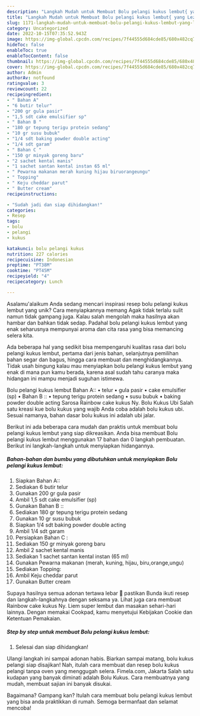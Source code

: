 ```yaml
---
description: "Langkah Mudah untuk Membuat Bolu pelangi kukus lembut{ yang Lezat"
title: "Langkah Mudah untuk Membuat Bolu pelangi kukus lembut{ yang Lezat"
slug: 1171-langkah-mudah-untuk-membuat-bolu-pelangi-kukus-lembut-yang-lezat
category: Uncategorized
date: 2022-10-15T07:35:52.943Z
image: https://img-global.cpcdn.com/recipes/7f44555d684cde85/680x482cq70/bolu-pelangi-kukus-lembut-foto-resep-utama.jpg
hideToc: false
enableToc: true
enableTocContent: false
thumbnail: https://img-global.cpcdn.com/recipes/7f44555d684cde85/680x482cq70/bolu-pelangi-kukus-lembut-foto-resep-utama.jpg
cover: https://img-global.cpcdn.com/recipes/7f44555d684cde85/680x482cq70/bolu-pelangi-kukus-lembut-foto-resep-utama.jpg
author: Admin
authorAv: notfound
ratingvalue: 3
reviewcount: 22
recipeingredient:
- " Bahan A"
- "6 butir telur"
- "200 gr gula pasir"
- "1,5 sdt cake emulsifier sp"
- " Bahan B "
- "180 gr tepung terigu protein sedang"
- "10 gr susu bubuk"
- "1/4 sdt baking powder double acting"
- "1/4 sdt garam"
- " Bahan C "
- "150 gr minyak goreng baru"
- "2 sachet kental manis"
- "1 sachet santan kental instan 65 ml"
- " Pewarna makanan merah kuning hijau biruorangeungu"
- " Topping"
- " Keju cheddar parut"
- " Butter cream"
recipeinstructions:

- "Sudah jadi dan siap dihidangkan!"
categories:
- Resep
tags:
- bolu
- pelangi
- kukus

katakunci: bolu pelangi kukus 
nutrition: 227 calories
recipecuisine: Indonesian
preptime: "PT38M"
cooktime: "PT45M"
recipeyield: "4"
recipecategory: Lunch

---
```



Asalamu'alaikum Anda sedang mencari inspirasi resep bolu pelangi kukus lembut yang unik? Cara menyiapkannya memang Agak tidak terlalu sulit namun tidak gampang juga. Kalau salah mengolah maka hasilnya akan hambar dan bahkan tidak sedap. Padahal bolu pelangi kukus lembut yang enak seharusnya mempunyai aroma dan cita rasa yang bisa memancing selera kita.


Ada beberapa hal yang sedikit bisa mempengaruhi kualitas rasa dari bolu pelangi kukus lembut, pertama dari jenis bahan, selanjutnya pemilihan bahan segar dan bagus, hingga cara membuat dan menghidangkannya. Tidak usah bingung kalau mau menyiapkan bolu pelangi kukus lembut yang enak di mana pun kamu berada, karena asal sudah tahu caranya maka hidangan ini mampu menjadi suguhan istimewa.

Bolu pelangi kukus lembut Bahan A:: • telur • gula pasir • cake emulsifier (sp) • Bahan B :: • tepung terigu protein sedang • susu bubuk • baking powder double acting Sarosa Rainbow cake kukus Ny. Bolu Kukus Ubi Salah satu kreasi kue bolu kukus yang wajib Anda coba adalah bolu kukus ubi. Sesuai namanya, bahan dasar bolu kukus ini adalah ubi jalar.


Berikut ini ada beberapa cara mudah dan praktis untuk membuat bolu pelangi kukus lembut yang siap dikreasikan. Anda bisa membuat Bolu pelangi kukus lembut menggunakan 17 bahan dan 0 langkah pembuatan. Berikut ini langkah-langkah untuk menyiapkan hidangannya.

<!--inarticleads1-->

##### Bahan-bahan dan bumbu yang dibutuhkan untuk menyiapkan Bolu pelangi kukus lembut:

1. Siapkan  Bahan A::
1. Sediakan 6 butir telur
1. Gunakan 200 gr gula pasir
1. Ambil 1,5 sdt cake emulsifier (sp)
1. Gunakan  Bahan B ::
1. Sediakan 180 gr tepung terigu protein sedang
1. Gunakan 10 gr susu bubuk
1. Siapkan 1/4 sdt baking powder double acting
1. Ambil 1/4 sdt garam
1. Persiapkan  Bahan C :
1. Sediakan 150 gr minyak goreng baru
1. Ambil 2 sachet kental manis
1. Sediakan 1 sachet santan kental instan (65 ml)
1. Gunakan  Pewarna makanan (merah, kuning, hijau, biru,orange,ungu)
1. Sediakan  Topping:
1. Ambil  Keju cheddar parut
1. Gunakan  Butter cream


Supaya hasilnya semua adonan tertawa lebar 🤭 pastikan Bunda ikuti resep dan langkah-langkahnya dengan seksama ya. Lihat juga cara membuat Rainbow cake kukus Ny. Liem super lembut dan masakan sehari-hari lainnya. Dengan memakai Cookpad, kamu menyetujui Kebijakan Cookie dan Ketentuan Pemakaian. 

<!--inarticleads2-->

##### Step by step untuk membuat Bolu pelangi kukus lembut:


1. Selesai dan siap dihidangkan!

Ulangi langkah ini sampai adonan habis. Biarkan sampai matang, bolu kukus pelangi siap disajikan! Nah, itulah cara membuat dan resep bolu kukus pelangi tanpa oven yang menggugah selera. Fimela.com, Jakarta Salah satu kudapan yang banyak diminati adalah Bolu Kukus. Cara membuatnya yang mudah, membuat sajian ini banyak disukai. 

Bagaimana? Gampang kan? Itulah cara membuat bolu pelangi kukus lembut yang bisa anda praktikkan di rumah. Semoga bermanfaat dan selamat mencoba!
